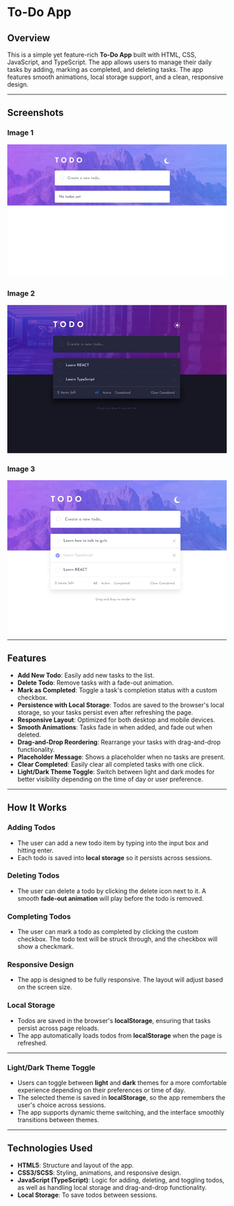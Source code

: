 # To-Do App

## Overview

This is a simple yet feature-rich **To-Do App** built with HTML, CSS, JavaScript, and TypeScript. The app allows users to manage their daily tasks by adding, marking as completed, and deleting tasks. The app features smooth animations, local storage support, and a clean, responsive design.

---

## Screenshots

### Image 1

![Empty Todo List](./screenshots/image-1.jpeg)

### Image 2

![Dark mode](./screenshots/image-2.jpeg)

### Image 3

![Todos](./screenshots/image-3.jpeg)

---

## Features

- **Add New Todo**: Easily add new tasks to the list.
- **Delete Todo**: Remove tasks with a fade-out animation.
- **Mark as Completed**: Toggle a task's completion status with a custom checkbox.
- **Persistence with Local Storage**: Todos are saved to the browser's local storage, so your tasks persist even after refreshing the page.
- **Responsive Layout**: Optimized for both desktop and mobile devices.
- **Smooth Animations**: Tasks fade in when added, and fade out when deleted.
- **Drag-and-Drop Reordering**: Rearrange your tasks with drag-and-drop functionality.
- **Placeholder Message**: Shows a placeholder when no tasks are present.
- **Clear Completed**: Easily clear all completed tasks with one click.
- **Light/Dark Theme Toggle**: Switch between light and dark modes for better visibility depending on the time of day or user preference.

---

## How It Works

### Adding Todos

- The user can add a new todo item by typing into the input box and hitting enter.
- Each todo is saved into **local storage** so it persists across sessions.

### Deleting Todos

- The user can delete a todo by clicking the delete icon next to it. A smooth **fade-out animation** will play before the todo is removed.

### Completing Todos

- The user can mark a todo as completed by clicking the custom checkbox. The todo text will be struck through, and the checkbox will show a checkmark.

### Responsive Design

- The app is designed to be fully responsive. The layout will adjust based on the screen size.

### Local Storage

- Todos are saved in the browser's **localStorage**, ensuring that tasks persist across page reloads.
- The app automatically loads todos from **localStorage** when the page is refreshed.

---

### Light/Dark Theme Toggle

- Users can toggle between **light** and **dark** themes for a more comfortable experience depending on their preferences or time of day.
- The selected theme is saved in **localStorage**, so the app remembers the user's choice across sessions.
- The app supports dynamic theme switching, and the interface smoothly transitions between themes.

---

## Technologies Used

- **HTML5**: Structure and layout of the app.
- **CSS3/SCSS**: Styling, animations, and responsive design.
- **JavaScript (TypeScript)**: Logic for adding, deleting, and toggling todos, as well as handling local storage and drag-and-drop functionality.
- **Local Storage**: To save todos between sessions.
